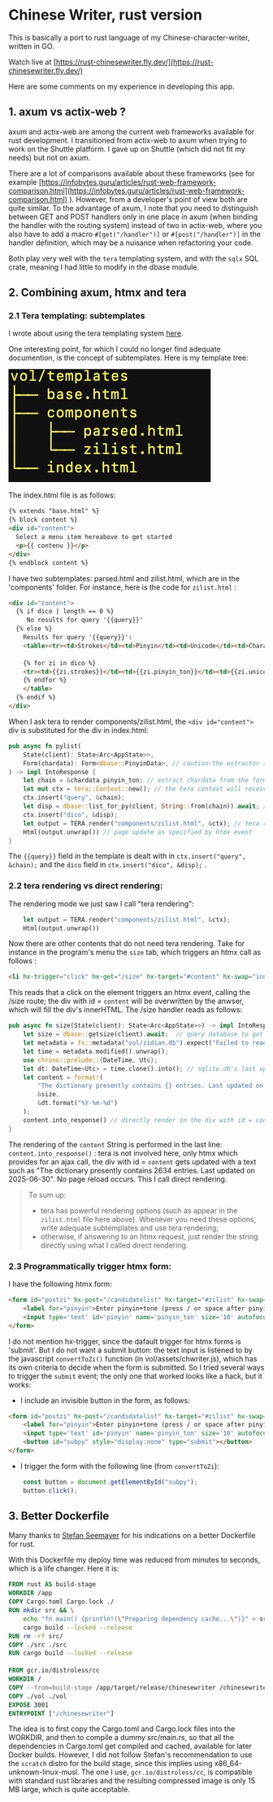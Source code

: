 # Chinese Writer, rust version

This is basically a port to rust language of my Chinese-character-writer, written in GO.

Watch live at [https://rust-chinesewriter.fly.dev/](https://rust-chinesewriter.fly.dev/)

Here are some comments on my experience in developing this app.

## 1. axum vs actix-web ?
axum and actix-web are among the current web frameworks available for rust development.
I transitioned from actix-web to axum when trying to work on the Shuttle platform. I gave up on Shuttle (which did not fit my needs) but not on axum.

There are a lot of comparisons available about these frameworks (see for example [https://infobytes.guru/articles/rust-web-framework-comparison.html](https://infobytes.guru/articles/rust-web-framework-comparison.html) ). However, from a developer's point of view both are quite similar. To the advantage of axum, I note that you need to distinguish between GET and POST handlers only in one place in axum (when binding the handler with the routing system) instead of two in actix-web, where you also have to add a macro `#[get("/handler")]` or `#[post("/handler")]` in the handler definition, which may be a nuisance when refactoring your code.

Both play very well with the `tera` templating system, and with the `sqlx` SQL crate, meaning I had little to modify in the dbase module.

## 2. Combining axum, htmx and tera

### 2.1 Tera templating: subtemplates

I wrote about using the tera templating system [here](https://medium.com/@francis.stephan/developing-a-web-app-with-rust-part-3-tera-templating-system-and-htmx-531e49e28ca2).

One interesting point, for which I could no longer find adequate documention, is the concept of subtemplates. Here is my template tree:


![template tree:](vol/assets/tree.png)

The index.html file is as follows:
```html
{% extends "base.html" %}
{% block content %}
<div id="content">
  Select a menu item hereabove to get started
  <p>{{ contenu }}</p>
</div>
{% endblock content %}
```

I have two subtemplates: parsed.html and zilist.html, which are in the 'components' folder. For instance, here is the code for `zilist.html` :

```html
<div id="content">
  {% if dico | length == 0 %}
     No results for query '{{query}}'
  {% else %}
    Results for query '{{query}}':
    <table><tr><td>Strokes</td><td>Pinyin</td><td>Unicode</td><td>Character</td><td>Translation</td></tr>

    {% for zi in dico %}
    <tr><td>{{zi.strokes}}</td><td>{{zi.pinyin_ton}}</td><td>{{zi.unicode}}</td><td>{{zi.hanzi}}</td><td>{{zi.sens}}</td></tr>
    {% endfor %}
    </table>
  {% endif %}
</div>
```

When I ask tera to render components/zilist.html, the `<div id="content">` div is substituted for the div in index.html:

```rust
pub async fn pylist(
    State(client): State<Arc<AppState>>,
    Form(chardata): Form<dbase::PinyinData>, // caution:the extractor should follow the state
) -> impl IntoResponse {
    let chain = &chardata.pinyin_ton; // extract chardata from the form, using serde::deserialize
    let mut ctx = tera::Context::new(); // the tera context will receive required data for the template: query and dico
    ctx.insert("query", &chain);
    let disp = dbase::list_for_py(client, String::from(chain)).await; // query database
    ctx.insert("dico", &disp);
    let output = TERA.render("components/zilist.html", &ctx); // tera rendering
    Html(output.unwrap()) // page update as specified by htmx event
}
```

The `{{query}}` field in the template is dealt with in `ctx.insert("query", &chain);` and the `dico` field in `ctx.insert("dico", &disp);` .

### 2.2 tera rendering vs direct rendering:

The rendering mode we just saw I call "tera rendering":

```rust
    let output = TERA.render("components/zilist.html", &ctx);
    Html(output.unwrap())
```
Now there are other contents that do not need tera rendering. Take for instance in the program's menu the `size` tab, which triggers an htmx call as follows :
```html
<li hx-trigger="click" hx-get="/size" hx-target="#content" hx-swap="innerHTML">
```
This reads that a click on the element triggers an htmx event, calling the /size route; the div with id = `content` will be overwritten by the anwser, which will fill the div's innerHTML. The /size handler reads as follows:
```rust
pub async fn size(State(client): State<Arc<AppState>>) -> impl IntoResponse {
    let size = dbase::getsize(client).await;  // query database to get size
    let metadata = fs::metadata("vol/zidian.db").expect("Failed to read file metadata");
    let time = metadata.modified().unwrap();
    use chrono::prelude::{DateTime, Utc};
    let dt: DateTime<Utc> = time.clone().into(); // sqlite.db's last update
    let content = format!(
        "The dictionary presently contains {} entries. Last updated on {}",
        &size,
        &dt.format("%Y-%m-%d")
    );
    content.into_response() // directly render in the div with id = content
}
```
The rendering of the `content` String is performed in the last line: `content.into_response()` : tera is not involved here, only htmx which provides for an ajax call, the div with id = `content` gets updated with a text such as "The dictionary presently contains 2634 entries. Last updated on 2025-06-30". No page reload occurs. This I call direct rendering.

> To sum up:
> - tera has powerful rendering options (such as appear in the `zilist.html` file here above). Whenever you need these options, write adequate subtemplates and use tera rendering;
> - otherwise, if answering to an htmx request, just render the string directly using what I called direct rendering.
>

### 2.3 Programmatically trigger htmx form:

I have the following htmx form:
```html
<form id="postzi" hx-post="/candidatelist" hx-target="#zilist" hx-swap="innerHTML">
    <label for="pinyin">Enter pinyin+tone (press / or space after pinyin if tone unknown) :</label>
    <input type='text' id='pinyin' name='pinyin_ton' size='10' autofocus oninput='convertToZi()'>
</form>
```
I do not mention hx-trigger, since the dafault trigger for htmx forms is 'submit'. But I do not want a submit button: the text input is listened to by the javascript `convertToZi()` function (in vol/assets/chwriter.js), which has its own criteria to decide when the form is submitted. So I tried several ways to trigger the `submit` event; the only one that worked looks like a hack, but it works:
- I include an invisible button in the form, as follows:
```html
<form id="postzi" hx-post="/candidatelist" hx-target="#zilist" hx-swap="innerHTML">
    <label for="pinyin">Enter pinyin+tone (press / or space after pinyin if tone unknown) :</label>
    <input type='text' id='pinyin' name='pinyin_ton' size='10' autofocus oninput='convertToZi()'>
    <button id="subpy" style="display:none" type="submit"></button>
</form>
```
- I trigger the form with the following line (from `convertToZi`):
```js
    const button = document.getElementById("subpy");
    button.click();
```
## 3. Better Dockerfile

Many thanks to [Stefan Seemayer](https://blog.semicolonsoftware.de/building-minimal-docker-containers-for-rust-applications/, ) for his indications on a better Dockerfile for rust.

With this Dockerfile my deploy time was reduced from minutes to seconds, which is a life changer. Here it is:
```Dockerfile
FROM rust AS build-stage
WORKDIR /app
COPY Cargo.toml Cargo.lock ./
RUN mkdir src && \
    echo "fn main() {println!(\"Preparing dependency cache...\")}" > src/main.rs && \
    cargo build --locked --release
RUN rm -rf src/
COPY ./src ./src
RUN cargo build --locked --release

FROM gcr.io/distroless/cc
WORKDIR /
COPY --from=build-stage /app/target/release/chinesewriter /chinesewriter
COPY ./vol ./vol
EXPOSE 3001
ENTRYPOINT ["/chinesewriter"]
```
The idea is to first copy the Cargo.toml and Cargo.lock files into the WORKDIR, and then to compile a dummy src/main.rs, so that all the dependencies in Cargo.toml get compiled and cached, available for later Docker builds. However, I did not follow Stefan's recommendation to use the `scratch` distro for the build stage, since this implies using x86_64-unknown-linux-musl. The one I use, `gcr.io/distroless/cc`, is compatible with standard rust libraries and the resulting compressed image is only 15 MB large, which is quite acceptable.
